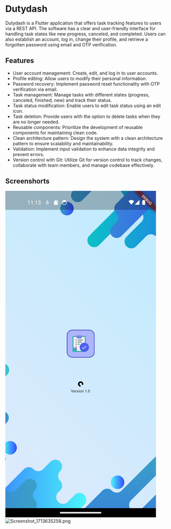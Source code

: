# Dutydash

Dutydash is a Flutter application that offers task tracking features to users via a REST API. The software has a clear and user-friendly interface for handling task states like new progress, canceled, and completed. Users can also establish an account, log in, change their profile, and retrieve a forgotten password using email and OTP verification.

## Features
- User account management: Create, edit, and log in to user accounts.
- Profile editing: Allow users to modify their personal information.
- Password recovery: Implement password reset functionality with OTP verification via email.
- Task management: Manage tasks with different states (progress, canceled, finished, new) and track their status.
- Task status modification: Enable users to edit task status using an edit icon.
- Task deletion: Provide users with the option to delete tasks when they are no longer needed.
- Reusable components: Prioritize the development of reusable components for maintaining clean code.
- Clean architecture pattern: Design the system with a clean architecture pattern to ensure scalability and maintainability.
- Validation: Implement input validation to enhance data integrity and prevent errors.
- Version control with Git: Utilize Git for version control to track changes, collaborate with team members, and manage codebase effectively.

## Screenshorts
![img.png](img.png)
![Screenshot_1713635258.png](..%2F..%2F..%2FUsers%2FRokeya%20Yasmin%2FDesktop%2FScreenshot_1713635258.png)